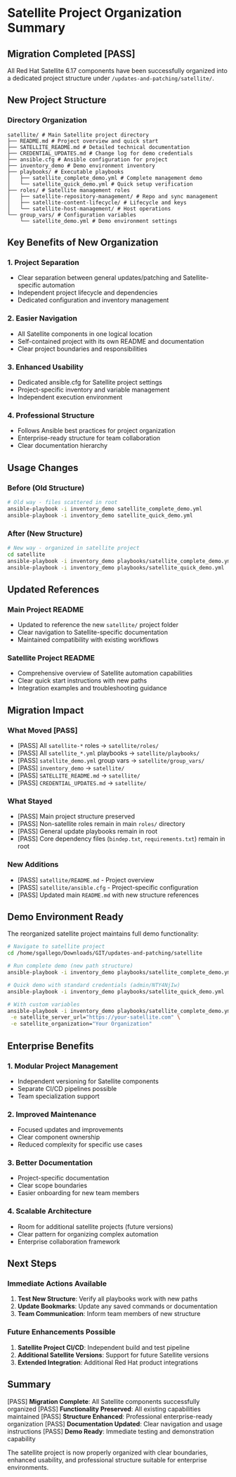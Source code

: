 # Satellite Project Organization Summary

## Migration Completed [PASS]

All Red Hat Satellite 6.17 components have been successfully organized into a dedicated project structure under `/updates-and-patching/satellite/`.

## New Project Structure

### Directory Organization
```
satellite/ # Main Satellite project directory
├── README.md # Project overview and quick start
├── SATELLITE_README.md # Detailed technical documentation 
├── CREDENTIAL_UPDATES.md # Change log for demo credentials
├── ansible.cfg # Ansible configuration for project
├── inventory_demo # Demo environment inventory
├── playbooks/ # Executable playbooks
│   ├── satellite_complete_demo.yml # Complete management demo
│   └── satellite_quick_demo.yml # Quick setup verification
├── roles/ # Satellite management roles
│   ├── satellite-repository-management/ # Repo and sync management
│   ├── satellite-content-lifecycle/ # Lifecycle and keys 
│   └── satellite-host-management/ # Host operations
└── group_vars/ # Configuration variables
	└── satellite_demo.yml # Demo environment settings
```

## Key Benefits of New Organization

### 1. **Project Separation**
- Clear separation between general updates/patching and Satellite-specific automation
- Independent project lifecycle and dependencies
- Dedicated configuration and inventory management

### 2. **Easier Navigation**
- All Satellite components in one logical location
- Self-contained project with its own README and documentation
- Clear project boundaries and responsibilities

### 3. **Enhanced Usability**
- Dedicated ansible.cfg for Satellite project settings
- Project-specific inventory and variable management
- Independent execution environment

### 4. **Professional Structure**
- Follows Ansible best practices for project organization
- Enterprise-ready structure for team collaboration
- Clear documentation hierarchy

## Usage Changes

### Before (Old Structure)
```bash
# Old way - files scattered in root
ansible-playbook -i inventory_demo satellite_complete_demo.yml
ansible-playbook -i inventory_demo satellite_quick_demo.yml
```

### After (New Structure)
```bash
# New way - organized in satellite project
cd satellite
ansible-playbook -i inventory_demo playbooks/satellite_complete_demo.yml
ansible-playbook -i inventory_demo playbooks/satellite_quick_demo.yml
```

## Updated References

### Main Project README
- Updated to reference the new `satellite/` project folder
- Clear navigation to Satellite-specific documentation
- Maintained compatibility with existing workflows

### Satellite Project README
- Comprehensive overview of Satellite automation capabilities
- Clear quick start instructions with new paths
- Integration examples and troubleshooting guidance

## Migration Impact

### What Moved [PASS]
- [PASS] All `satellite-*` roles → `satellite/roles/`
- [PASS] All `satellite_*.yml` playbooks → `satellite/playbooks/`
- [PASS] `satellite_demo.yml` group vars → `satellite/group_vars/`
- [PASS] `inventory_demo` → `satellite/`
- [PASS] `SATELLITE_README.md` → `satellite/`
- [PASS] `CREDENTIAL_UPDATES.md` → `satellite/`

### What Stayed 
- [PASS] Main project structure preserved
- [PASS] Non-satellite roles remain in main `roles/` directory
- [PASS] General update playbooks remain in root
- [PASS] Core dependency files (`bindep.txt`, `requirements.txt`) remain in root

### New Additions 
- [PASS] `satellite/README.md` - Project overview
- [PASS] `satellite/ansible.cfg` - Project-specific configuration
- [PASS] Updated main `README.md` with new structure references

## Demo Environment Ready

The reorganized satellite project maintains full demo functionality:

```bash
# Navigate to satellite project
cd /home/sgallego/Downloads/GIT/updates-and-patching/satellite

# Run complete demo (new path structure)
ansible-playbook -i inventory_demo playbooks/satellite_complete_demo.yml

# Quick demo with standard credentials (admin/NTY4NjIw)
ansible-playbook -i inventory_demo playbooks/satellite_quick_demo.yml

# With custom variables
ansible-playbook -i inventory_demo playbooks/satellite_complete_demo.yml \
 -e satellite_server_url="https://your-satellite.com" \
 -e satellite_organization="Your Organization"
```

## Enterprise Benefits

### 1. **Modular Project Management**
- Independent versioning for Satellite components
- Separate CI/CD pipelines possible
- Team specialization support

### 2. **Improved Maintenance**
- Focused updates and improvements
- Clear component ownership
- Reduced complexity for specific use cases

### 3. **Better Documentation**
- Project-specific documentation
- Clear scope boundaries
- Easier onboarding for new team members

### 4. **Scalable Architecture** 
- Room for additional satellite projects (future versions)
- Clear pattern for organizing complex automation
- Enterprise collaboration framework

## Next Steps

### Immediate Actions Available
1. **Test New Structure**: Verify all playbooks work with new paths
2. **Update Bookmarks**: Update any saved commands or documentation
3. **Team Communication**: Inform team members of new structure

### Future Enhancements Possible
1. **Satellite Project CI/CD**: Independent build and test pipeline
2. **Additional Satellite Versions**: Support for future Satellite versions
3. **Extended Integration**: Additional Red Hat product integrations

## Summary

[PASS] **Migration Complete**: All Satellite components successfully organized 
[PASS] **Functionality Preserved**: All existing capabilities maintained 
[PASS] **Structure Enhanced**: Professional enterprise-ready organization 
[PASS] **Documentation Updated**: Clear navigation and usage instructions 
[PASS] **Demo Ready**: Immediate testing and demonstration capability

The satellite project is now properly organized with clear boundaries, enhanced usability, and professional structure suitable for enterprise environments.
